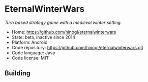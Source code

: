 # EternalWinterWars

_Turn based strategy game with a medieval winter setting._

- Home: https://github.com/hinogi/eternalwinterwars
- State: beta, inactive since 2014
- Platform: Android
- Code repository: https://github.com/hinogi/eternalwinterwars.git
- Code language: Java
- Code license: MIT


## Building

